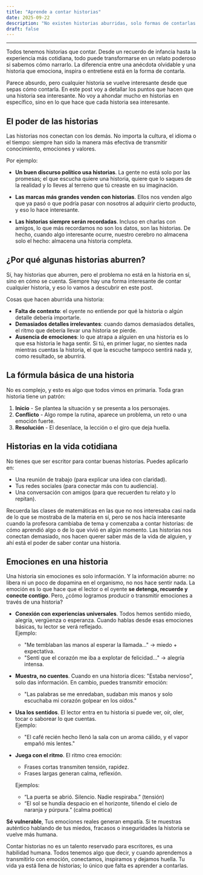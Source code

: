 ```yaml
---
title: "Aprende a contar historias"
date: 2025-09-22
description: "No existen historias aburridas, solo formas de contarlas que no atrapan."
draft: false
---
```

---

Todos tenemos historias que contar. Desde un recuerdo de infancia hasta la experiencia más cotidiana, todo puede transformarse en un relato poderoso si sabemos cómo narrarlo. La diferencia entre una anécdota olvidable y una historia que emociona, inspira o entretiene está en la forma de contarla.

Parece absurdo, pero cualquier historia se vuelve interesante desde que sepas cómo contarla. En este post voy a detallar los puntos que hacen que una historia sea interesante. No voy a ahondar mucho en historias en específico, sino en lo que hace que cada historia sea interesante.

## El poder de las historias

Las historias nos conectan con los demás. No importa la cultura, el idioma o el tiempo: siempre han sido la manera más efectiva de transmitir conocimiento, emociones y valores.

Por ejemplo:

- **Un buen discurso político usa historias**. La gente no está solo por las promesas; el que escucha quiere una historia, quiere que lo saques de la realidad y lo lleves al terreno que tú creaste en su imaginación.

- **Las marcas más grandes venden con historias**. Ellos nos venden algo que ya pasó o que podría pasar con nosotros al adquirir cierto producto, y eso lo hace interesante.

- **Las historias siempre serán recordadas**. Incluso en charlas con amigos, lo que más recordamos no son los datos, son las historias. De hecho, cuando algo interesante ocurre, nuestro cerebro no almacena solo el hecho: almacena una historia completa.

## ¿Por qué algunas historias aburren?

Sí, hay historias que aburren, pero el problema no está en la historia en sí, sino en cómo se cuenta. Siempre hay una forma interesante de contar cualquier historia, y eso lo vamos a descubrir en este post.

Cosas que hacen aburrida una historia:

- **Falta de contexto**: el oyente no entiende por qué la historia o algún detalle debería importarle.
- **Demasiados detalles irrelevantes**: cuando damos demasiados detalles, el ritmo que debería llevar una historia se pierde.
- **Ausencia de emociones**: lo que atrapa a alguien en una historia es lo que esa historia le haga sentir. Si tú, en primer lugar, no sientes nada mientras cuentas la historia, el que la escuche tampoco sentirá nada y, como resultado, se aburrirá.

## La fórmula básica de una historia

No es complejo, y esto es algo que todos vimos en primaria. Toda gran historia tiene un patrón:

1. **Inicio** - Se plantea la situación y se presenta a los personajes.  
2. **Conflicto** - Algo rompe la rutina, aparece un problema, un reto o una emoción fuerte.  
3. **Resolución** - El desenlace, la lección o el giro que deja huella.  

## Historias en la vida cotidiana

No tienes que ser escritor para contar buenas historias. Puedes aplicarlo en:

- Una reunión de trabajo (para explicar una idea con claridad).  
- Tus redes sociales (para conectar más con tu audiencia).  
- Una conversación con amigos (para que recuerden tu relato y lo repitan).  

Recuerda las clases de matemáticas en las que no nos interesaba casi nada de lo que se mostraba de la materia en sí, pero se nos hacía interesante cuando la profesora cambiaba de tema y comenzaba a contar historias: de cómo aprendió algo o de lo que vivió en algún momento. Las historias nos conectan demasiado, nos hacen querer saber más de la vida de alguien, y ahí está el poder de saber contar una historia.

## Emociones en una historia

Una historia sin emociones es solo información. Y la información aburre: no libera ni un poco de dopamina en el organismo, no nos hace sentir nada. La emoción es lo que hace que el lector o el oyente **se detenga, recuerde y conecte contigo**. Pero, ¿cómo logramos producir o transmitir emociones a través de una historia?

- **Conexión con experiencias universales**. Todos hemos sentido miedo, alegría, vergüenza o esperanza. Cuando hablas desde esas emociones básicas, tu lector se verá reflejado.  
  Ejemplo:  
  - "Me temblaban las manos al esperar la llamada..." → miedo + expectativa.  
  - "Sentí que el corazón me iba a explotar de felicidad..." → alegría intensa.  

- **Muestra, no cuentes**. Cuando en una historia dices: "Estaba nervioso", solo das información. En cambio, puedes transmitir emoción:  
  - "Las palabras se me enredaban, sudaban mis manos y solo escuchaba mi corazón golpear en los oídos."  

- **Usa los sentidos**. El lector entra en tu historia si puede ver, oír, oler, tocar o saborear lo que cuentas.  
  Ejemplo:  
  - "El café recién hecho llenó la sala con un aroma cálido, y el vapor empañó mis lentes."  

- **Juega con el ritmo**. El ritmo crea emoción:  
  - Frases cortas transmiten tensión, rapidez.  
  - Frases largas generan calma, reflexión.  

   Ejemplos:  
   - “La puerta se abrió. Silencio. Nadie respiraba.” (tensión)  
   - “El sol se hundía despacio en el horizonte, tiñendo el cielo de naranja y púrpura.” (calma poética)  


**Sé vulnerable**, Tus emociones reales generan empatía. Si te muestras auténtico hablando de tus miedos, fracasos o inseguridades la historia se vuelve más humana.

Contar historias no es un talento reservado para escritores, es una habilidad humana. Todos tenemos algo que decir, y cuando aprendemos a transmitirlo con emoción, conectamos, inspiramos y dejamos huella. Tu vida ya está llena de historias; lo único que falta es aprender a contarlas.
